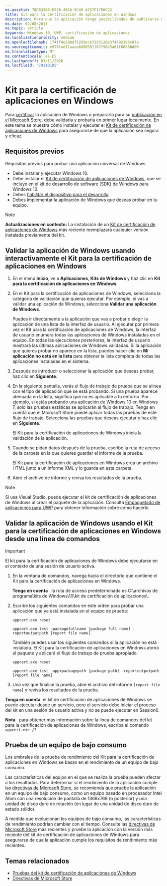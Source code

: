 ```yaml
---
ms.assetid: 78D833B9-E528-4BCA-9C48-A757F17E6C22
title: Kit para la certificación de aplicaciones en Windows
description: Para que la aplicación tenga posibilidades de publicarse en Microsoft Store u obtener la certificación de Windows, debes validarla y probarla localmente antes de enviarla para su certificación. En este tema explicamos cómo instalar y ejecutar el Kit para la certificación de aplicaciones en Windows.
ms.date: 02/08/2017
ms.topic: article
keywords: Windows 10, UWP, certificación de aplicaciones
ms.localizationpriority: medium
ms.openlocfilehash: 174ff4e588d75293ecb729312883f4792196c87a
ms.sourcegitcommit: e978fadf1aaaa8d90501f67f50e5a61f60880d00
ms.translationtype: MT
ms.contentlocale: es-ES
ms.lasthandoff: 03/11/2020
ms.locfileid: "79110105"
---
```

# <a name="windows-app-certification-kit"></a>Kit para la certificación de aplicaciones en Windows

Para [certificar](/windows/win32/win_cert/windows-certification-portal) la aplicación de Windows o prepararla para su [publicación en el Microsoft Store](/windows/uwp/publish/app-submissions), debe validarla y probarla en primer lugar localmente. En este tema se muestra cómo instalar y ejecutar el [Kit de certificación de aplicaciones de Windows](https://developer.microsoft.com/windows/develop/app-certification-kit) para asegurarse de que la aplicación sea segura y eficaz.

## <a name="prerequisites"></a>Requisitos previos

Requisitos previos para probar una aplicación universal de Windows:

- Debe instalar y ejecutar Windows 10.
- Debe instalar el [Kit de certificación de aplicaciones de Windows](https://developer.microsoft.com/windows/downloads/app-certification-kit/), que se incluye en el kit de desarrollo de software (SDK) de Windows para Windows 10.
- Debes [habilitar el dispositivo para el desarrollo](/windows/uwp/get-started/enable-your-device-for-development).
- Debes implementar la aplicación de Windows que deseas probar en tu equipo.

> [!NOTE]
> **Actualizaciones en contexto:** La instalación de un [Kit de certificación de aplicaciones de Windows](https://developer.microsoft.com/windows/develop/app-certification-kit) más reciente reemplazará cualquier versión instalada previamente del kit.

## <a name="validate-your-windows-app-using-the-windows-app-certification-kit-interactively"></a>Validar la aplicación de Windows usando interactivamente el Kit para la certificación de aplicaciones en Windows

1. En el menú **Inicio**, ve a **Aplicaciones**, **Kits de Windows** y haz clic en **Kit para la certificación de aplicaciones en Windows**.

2. En el Kit para la certificación de aplicaciones de Windows, selecciona la categoría de validación que quieras ejecutar. Por ejemplo, si vas a validar una aplicación de Windows, selecciona **Validar una aplicación de Windows**.

    Puedes ir directamente a la aplicación que vas a probar o elegir la aplicación de una lista de la interfaz de usuario. Al ejecutar por primera vez el Kit para la certificación de aplicaciones de Windows, la interfaz de usuario enumera todas las aplicaciones de Windows instaladas en el equipo. En todas las ejecuciones posteriores, la interfaz de usuario mostrará las últimas aplicaciones de Windows validadas. Si la aplicación que quieres probar no aparece en la lista, puedes hacer clic en **Mi aplicación no está en la lista** para obtener la lista completa de todas las aplicaciones instaladas en el sistema.

3. Después de introducir o seleccionar la aplicación que deseas probar, haz clic en **Siguiente**.

4. En la siguiente pantalla, verás el flujo de trabajo de prueba que se alinea con el tipo de aplicación que se está probando. Si una prueba aparece atenuada en la lista, significa que no es aplicable a tu entorno. Por ejemplo, si estás probando una aplicación de Windows 10 en Windows 7, solo las pruebas estáticas se aplicarán al flujo de trabajo. Tenga en cuenta que el Microsoft Store puede aplicar todas las pruebas de este flujo de trabajo. Selecciona las pruebas que deseas ejecutar y haz clic en **Siguiente**.

    El Kit para la certificación de aplicaciones de Windows inicia la validación de la aplicación.

5. Cuando se pidan datos después de la prueba, escribe la ruta de acceso de la carpeta en la que quieres guardar el informe de la prueba.

    El Kit para la certificación de aplicaciones en Windows crea un archivo HTML junto a un informe XML y lo guarda en esta carpeta.

6. Abre el archivo de informe y revisa los resultados de la prueba.

> [!NOTE]
> Si usa Visual Studio, puede ejecutar el kit de certificación de aplicaciones de Windows al crear el paquete de la aplicación. Consulta [Empaquetado de aplicaciones para UWP](/windows/msix/package/packaging-uwp-apps) para obtener información sobre cómo hacerlo.

## <a name="validate-your-windows-app-using-the-windows-app-certification-kit-from-a-command-line"></a>Validar la aplicación de Windows usando el Kit para la certificación de aplicaciones en Windows desde una línea de comandos

> [!IMPORTANT]
> El kit para la certificación de aplicaciones de Windows debe ejecutarse en el contexto de una sesión de usuario activa.

1. En la ventana de comandos, navega hacia el directorio que contiene el Kit para la certificación de aplicaciones en Windows.

    **Tenga en cuenta**   la ruta de acceso predeterminada es C:\\archivos de programa\\kits de Windows\\10\\kit de certificación de aplicaciones\\.

2. Escribe los siguientes comandos en este orden para probar una aplicación que ya está instalada en el equipo de prueba:

    `appcert.exe reset`

    `appcert.exe test -packagefullname [package full name] -reportoutputpath [report file name]`

    También puedes usar los siguientes comandos si la aplicación no está instalada. El Kit para la certificación de aplicaciones en Windows abrirá el paquete y aplicará el flujo de trabajo de prueba apropiado:

    `appcert.exe reset`

    `appcert.exe test -appxpackagepath [package path] -reportoutputpath [report file name]`

3. Una vez que finalice la prueba, abre el archivo del informe `[report file name]` y revisa los resultados de la prueba.

**Tenga en cuenta**  el kit de certificación de aplicaciones de Windows se puede ejecutar desde un servicio, pero el servicio debe iniciar el proceso del kit en una sesión de usuario activa y no se puede ejecutar en Session0.

**Nota**   para obtener más información sobre la línea de comandos del kit para la certificación de aplicaciones de Windows, escriba el comando `appcert.exe /?`

## <a name="testing-with-a-low-power-computer"></a>Prueba de un equipo de bajo consumo

Los umbrales de la prueba de rendimiento del Kit para la certificación de aplicaciones en Windows se basan en el rendimiento de un equipo de bajo consumo.

Las características del equipo en el que se realiza la prueba pueden afectar a los resultados. Para determinar si el rendimiento de la aplicación cumple las [directivas de Microsoft Store](https://docs.microsoft.com/legal/windows/agreements/store-policies), se recomienda que pruebe la aplicación en un equipo de bajo consumo, como un equipo basado en procesador Intel Atom con una resolución de pantalla de 1366x768 (o posterior) y una unidad de disco duro de rotación (en lugar de una unidad de disco duro de estado sólido).

A medida que evolucionan los equipos de bajo consumo, las características de rendimiento podrían cambiar con el tiempo. Consulte las [directivas de Microsoft Store](https://docs.microsoft.com/legal/windows/agreements/store-policies) más recientes y pruebe la aplicación con la versión más reciente del kit de certificación de aplicaciones de Windows para asegurarse de que la aplicación cumple los requisitos de rendimiento más recientes.

## <a name="related-topics"></a>Temas relacionados

- [Pruebas del kit de certificación de aplicaciones de Windows](windows-app-certification-kit-tests.md)
- [Directivas de Microsoft Store](https://docs.microsoft.com/legal/windows/agreements/store-policies)
